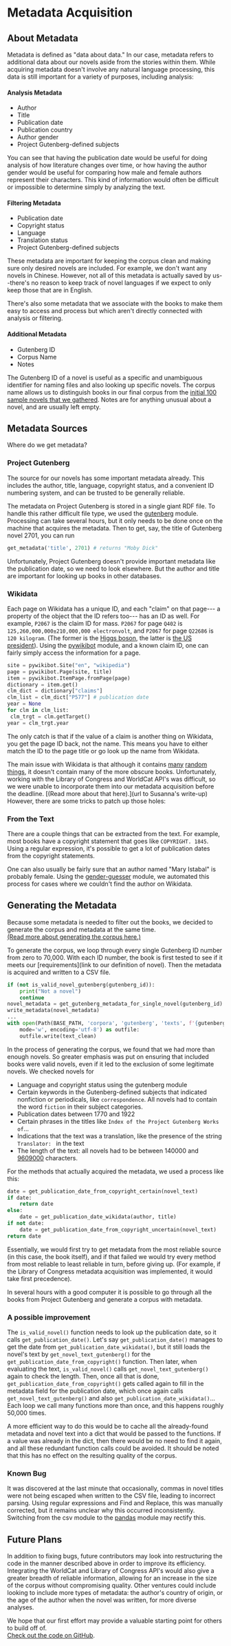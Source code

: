 
# Metadata Acquisition

## About Metadata

Metadata is defined as "data about data."  In our case, metadata refers to additional data about our novels aside from the stories within them.  While acquiring metadata doesn't involve any natural language processing, this data is still important for a variety of purposes, including analysis: 

#### Analysis Metadata
 - Author
 - Title
 - Publication date
 - Publication country
 - Author gender
 - Project Gutenberg-defined subjects

You can see that having the publication date would be useful for doing analysis of how literature changes over time, or how having the author gender would be useful for comparing how male and female authors represent their characters.  This kind of information would often be difficult or impossible to determine simply by analyzing the text.  

#### Filtering Metadata
 - Publication date
 - Copyright status
 - Language
 - Translation status
 - Project Gutenberg-defined subjects

These metadata are important for keeping the corpus clean and making sure only desired novels are included.  For example, we don't want any novels in Chinese.  However, not all of this metadata is actually saved by us--there's no reason to keep track of novel languages if we expect to only keep those that are in English.  

There's also some metadata that we associate with the books to make them easy to access and process but which aren't directly connected with analysis or filtering.  

#### Additional Metadata
 - Gutenberg ID
 - Corpus Name
 - Notes

The Gutenberg ID of a novel is useful as a specific and unambiguous identifier for naming files 
and also looking up specific novels.  The corpus name allows us to distinguish books in our final
 corpus from the [initial 100 sample novels that we gathered](/info/corpus_scraping).  Notes are for 
 anything unusual about a novel, and are usually left empty.  

## Metadata Sources
Where do we get metadata?  

### Project Gutenberg
The source for our novels has some important metadata already.  This includes the author, title, language, copyright status, and a convenient ID numbering system, and can be trusted to be generally reliable.  

The metadata on Project Gutenberg is stored in a single giant RDF file.  To handle this rather difficult file type, we used the [gutenberg](https://github.com/c-w/gutenberg)  module.  Processing can take several hours, but it only needs to be done once on the machine that acquires the metadata.  Then to get, say, the title of Gutenberg novel 2701, you can run

```python
get_metadata('title', 2701) # returns "Moby Dick"
```

Unfortunately, Project Gutenberg doesn't provide important metadata like the publication date, so we need to look elsewhere.  But the author and title are important for looking up books in other databases.  

### Wikidata

Each page on Wikidata has a unique ID, and each "claim" on that page--- a property of the object that the ID refers too--- has an ID as well.  For example, `P2067` is the claim ID for mass.  `P2067` for page `Q402` is `125,260,000,000±210,000,000 electronvolt`, and `P2067` for page `Q22686` is `120 kilogram`.  (The former is the [Higgs boson](https://www.wikidata.org/wiki/Q402), the latter is [the US president](https://www.wikidata.org/wiki/Q22686)).  Using the [pywikibot](https://github.com/wikimedia/pywikibot) module, and a known claim ID, one can fairly simply access the information for a page.  

```python
site = pywikibot.Site("en", "wikipedia")
page = pywikibot.Page(site, title)
item = pywikibot.ItemPage.fromPage(page)
dictionary = item.get()
clm_dict = dictionary["claims"]
clm_list = clm_dict["P577"] # publication date
year = None
for clm in clm_list:
 clm_trgt = clm.getTarget()
year = clm_trgt.year
```
The only catch is that if the value of a claim is another thing on Wikidata, you get the page ID back, not the name.  This means you have to either match the ID to the page title or go look up the name from Wikidata.  

The main issue with Wikidata is that although it contains [many](https://www.wikidata.org/wiki/Q18614236) [random](https://www.wikidata.org/wiki/Q15613810) [things](https://www.wikidata.org/wiki/Q970550), it doesn't contain many of the more obscure books.  Unfortunately, working with the Library of Congress and WorldCat API's was difficult, so we were unable to incorporate them into our metadata acquisition before the deadline.  [(Read more about that here).](url to Susanna's write-up)  However, there are some tricks to patch up those holes: 

### From the Text

There are a couple things that can be extracted from the text.  For example, most books have a copyright statement that goes like `COPYRIGHT. 1845`.  Using a regular expression, it's possible to get a lot of publication dates from the copyright statements.  

One can also usually be fairly sure that an author named "Mary Istabal" is probably female.  Using the [gender-guesser](https://pypi.org/project/gender-guesser/) module, we automated this process for cases where we couldn't find the author on Wikidata.  

## Generating the Metadata

Because some metadata is needed to filter out the books, we decided to generate the corpus and 
metadata at the same time.  
[(Read more about generating the corpus here.)](/info/corpus_scraping)  

To generate the corpus, we loop through every single Gutenberg ID number from zero to 70,000.  With each ID number, the book is first tested to see if it meets our [requirements](link to our definition of novel).  Then the metadata is acquired and written to a CSV file.  

```python
if (not is_valid_novel_gutenberg(gutenberg_id)):
	print("Not a novel")
	continue
novel_metadata = get_gutenberg_metadata_for_single_novel(gutenberg_id)
write_metadata(novel_metadata)
...
with open(Path(BASE_PATH, 'corpora', 'gutenberg', 'texts', f'{gutenberg_id}.txt'),
	mode='w', encoding='utf-8') as outfile:
	outfile.write(text_clean)
```

In the process of generating the corpus, we found that we had more than enough novels.  So greater emphasis was put on ensuring that included books were valid novels, even if it led to the exclusion of some legitimate novels.  We checked novels for 

 - Language and copyright status  using the gutenberg module
 - Certain keywords in the Gutenberg-defined subjects that indicated nonfiction or periodicals, like `correspondence`.  All novels had to contain the word `fiction` in their subject categories.  
 - Publication dates between 1770 and 1922
 - Certain phrases in the titles like `Index of the Project Gutenberg Works of`...
 - Indications that the text was a translation, like the presence of the string `Translator: ` in the text
 - The length of the text: all novels had to be between 140000 and [9609000](http://www.guinnessworldrecords.com/world-records/longest-novel) characters.  

For the methods that actually acquired the metadata, we used a process like this:

```python
date = get_publication_date_from_copyright_certain(novel_text)
if date:
	return date
else:
	date = get_publication_date_wikidata(author, title)
if not date:
	date = get_publication_date_from_copyright_uncertain(novel_text)
return date
```

Essentially, we would first try to get metadata from the most reliable source (in this case, the book itself), and if that failed we would try every method from most reliable to least reliable in turn, before giving up.  (For example, if the Library of Congress metadata acquisition was implemented, it would take first precedence).  

In several hours with a good computer it is possible to go through all the books from Project Gutenberg and generate a corpus with metadata.  

### A possible improvement

The `is_valid_novel()` function needs to look up the publication date, so it calls `get_publication_date()`.  Let's say `get_publication_date()` manages to get the date from `get_publication_date_wikidata()`, but it still loads the novel's text by `get_novel_text_gutenberg()` for the `get_publication_date_from_copyright()` function.  Then later, when evaluating the text, `is_valid_novel()` calls `get_novel_text_gutenberg()` again to check the length.  Then, once all that is done, `get_publication_date_from_copyright()` gets called again to fill in the metadata field for the publication date, which once again calls `get_novel_text_gutenberg()` and also `get_publication_date_wikidata()`...  Each loop we call many functions more than once, and this happens roughly 50,000 times.  

A more efficient way to do this would be to cache all the already-found metadata and novel text into a dict that would be passed to the functions.  If a value was already in the dict, then there would be no need to find it again, and all these redundant function calls could be avoided.  It should be noted that this has no effect on the resulting quality of the corpus.  

### Known Bug

It was discovered at the last minute that occasionally, commas in novel titles were not being escaped when written to the CSV file, leading to incorrect parsing.  Using regular expressions and Find and Replace, this was manually corrected, but it remains unclear why this occurred inconsistently.  Switching from the csv module to the [pandas](https://pandas.pydata.org/) module may rectify this.  

## Future Plans

In addition to fixing bugs, future contributors may look into restructuring the code in the manner described above in order to improve its efficiency.  Integrating the WorldCat and Library of Congress API's would also give a greater breadth of reliable information, allowing for an increase in the size of the corpus without compromising quality.  Other ventures could include looking to include more types of metadata: the author's country of origin, or the age of the author when the novel was written, for more diverse analyses.  

We hope that our first effort may provide a valuable starting point for others to build off of.  
[Check out the code on GitHub](https://github.com/dhmit/gender_novels/blob/master/gender_novels/corpus_gen.py).
